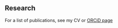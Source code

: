 ## Research


For a list of publications, see my CV or [ORCiD page](https://orcid.org/my-orcid?orcid=0000-0002-5523-4264)
